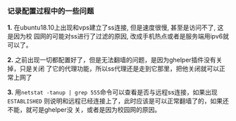 ### 记录配置过程中的一些问题

**1.** 在ubuntu18.10上出现和vps建立了ss连接, 但是速度很慢, 甚至是访问不了, 这是因为校
园网的可能对ss进行了过滤的原因, 改成手机热点或者是服务端用ipv6就可以了。

**2.** 之前出现一切都配置好了，但是无法翻墙的问题，是因为ghelper插件没有关掉，只是关闭
了它的代理功能，所以ss代理还是走到它那里，把他关闭就可以正常上网了

**3.** 用`netstat -tanup | grep 555`命令可以查看是否与远程ss连接，如果出现`ESTABLISHED`
则说明和远程已经连接上了，此时应该是可以正常翻墙了的，如果还不能，就可是ghelper没
关，或者是因为校园网的原因。

